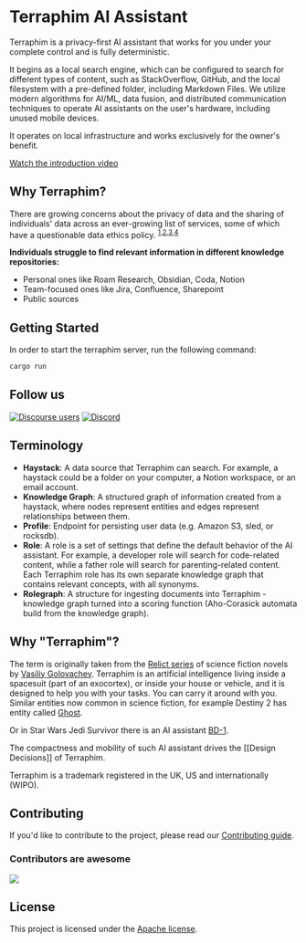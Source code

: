 # Terraphim AI Assistant

Terraphim is a privacy-first AI assistant that works for you under your complete
control and is fully deterministic.

It begins as a local search engine, which can be configured to search for
different types of content, such as StackOverflow, GitHub, and the local
filesystem with a pre-defined folder, including Markdown Files. We utilize
modern algorithms for AI/ML, data fusion, and distributed communication
techniques to operate AI assistants on the user's hardware, including unused
mobile devices.

It operates on local infrastructure and works exclusively for the owner's
benefit.

[Watch the introduction video](https://player.vimeo.com/video/854283350)

## Why Terraphim?

There are growing concerns about the privacy of data and the sharing of
individuals' data across an ever-growing list of services, some of which have a
questionable data ethics policy. <sup>[1],[2],[3],[4]</sup>

**Individuals struggle to find relevant information in different knowledge repositories:**
- Personal ones like Roam Research, Obsidian, Coda, Notion
- Team-focused ones like Jira, Confluence, Sharepoint
- Public sources

[1]: https://www.coveo.com/en/resources/reports/relevance-report-workplace
[2]: https://cottrillresearch.com/various-survey-statistics-workers-spend-too-much-time-searching-for-information/
[3]: https://www.forbes.com/sites/forbestechcouncil/2019/12/17/reality-check-still-spending-more-time-gathering-instead-of-analyzing/
[4]: https://www.theatlantic.com/technology/archive/2021/06/the-internet-is-a-collective-hallucination/619320/


## Getting Started

In order to start the terraphim server, run the following command:

```bash
cargo run
```

## Follow us

[![Discourse users](https://img.shields.io/discourse/users?server=https%3A%2F%2Fterraphim.discourse.group)](https://terraphim.discourse.group) 
[![Discord](https://img.shields.io/discord/852545081613615144?label=Discord&logo=Discord)](https://discord.gg/VPJXB6BGuY)

## Terminology

- **Haystack**: A data source that Terraphim can search. For example, a haystack
  could be a folder on your computer, a Notion workspace, or an email account.
- **Knowledge Graph**: A structured graph of information created from a
  haystack, where nodes represent entities and edges represent relationships
  between them.
- **Profile**: Endpoint for persisting user data (e.g. Amazon S3, sled, or
  rocksdb).
- **Role**: A role is a set of settings that define the default behavior of the
  AI assistant. For example, a developer role will search for code-related
  content, while a father role will search for parenting-related content. Each
  Terraphim role has its own separate knowledge graph that contains relevant
  concepts, with all synonyms.
- **Rolegraph**: A structure for ingesting documents into Terraphim - knowledge
  graph turned into a scoring function (Aho-Corasick automata build from the
  knowledge graph).

## Why "Terraphim"?

The term is originally taken from the [Relict series][relict] of science fiction
novels by [Vasiliy Golovachev](https://en.wikipedia.org/wiki/Vasili_Golovachov).
Terraphim is an artificial intelligence living inside a spacesuit (part of an
exocortex), or inside your house or vehicle, and it is designed to help you with
your tasks. You can carry it around with you.
Similar entities now common in science fiction, for example Destiny 2 has entity called [Ghost][ghost].

Or in Star Wars Jedi Survivor there is an AI assistant [BD-1][bd-1]. 

The compactness and mobility of such AI assistant drives the [[Design Decisions]] of Terraphim.

[bd-1]: https://starwars.fandom.com/wiki/BD-1
[ghost]: https://www.destinypedia.com/Ghost 
[relict]: https://www.goodreads.com/en/book/show/196710046  

Terraphim is a trademark registered in the UK, US and internationally (WIPO). 

## Contributing

If you'd like to contribute to the project, please read our
[Contributing guide](CONTRIBUTING.md).

### Contributors are awesome
<a href="https://github.com/terraphim/terraphim-ai/graphs/contributors">
  <img src="https://contrib.rocks/image?repo=terraphim/terraphim-ai" />
</a>



## License

This project is licensed under the [Apache license](LICENSE).